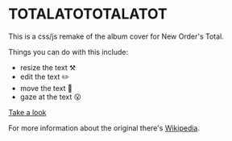 # TOTALATOTOTALATOT

This is a css/js remake of the album cover for New Order's Total.

Things you can do with this include:

- resize the text ⚒️
- edit the text ✏️
- move the text 💨
- gaze at the text 😮

[Take a look](https://atomcorp.github.io/total/)

For more information about the original there's [Wikipedia](https://en.wikipedia.org/wiki/Total:_From_Joy_Division_to_New_Order).
